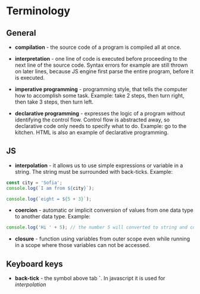 # Terminology

## General

- **compilation** - the source code of a program is compiled all at once.

- **interpretation** - one line of code is executed before proceeding to the next line of the source code. Syntax errors for example are still thrown on later lines, because JS engine first parse the entire program, before it is executed.

- **imperative programming** - programming style, that tells the computer how to accomplish some task. Example: take 2 steps, then turn right, then take 3 steps, then turn left.

- **declarative programming** - expresses the logic of a program without identifying the control flow. Control flow is abstracted away, so declarative code only needs to specify what to do. Example: go to the kitchen. HTML is also an example of declarative programming.

## JS

- **interpolation** - it allows us to use simple expressions or variable in a string. The string must be surrounded with back-ticks. Example:

```javascript
const city = 'Sofia';
console.log(`I am from ${city}`);

console.log(`eight = ${5 + 3}`);
```

- **coercion** - automatic or implicit conversion of values from one data type to another data type. Example:

```javascript
console.log('Hi ' + 5); // the number 5 will converted to string and concatenated with the word Hi
```

- **closure** - function using variables from outer scope even while running in a scope where those variables can not be accessed.

## Keyboard keys

- **back-tick** - the symbol above tab **`**. In javascript it is used for _interpolation_
